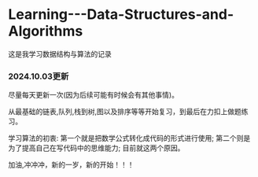 # Learning---Data-Structures-and-Algorithms
这是我学习数据结构与算法的记录

### 2024.10.03更新
尽量每天更新一次(因为后续可能有时候会有其他事情)。

从最基础的链表,队列,栈到树,图以及排序等等开始复习，到最后在力扣上做题练习。

学习算法的初衷:
第一个就是把数学公式转化成代码的形式进行使用;
第二个则是为了提高自己在写代码中的思维能力;
目前就这两个原因。

加油,冲冲冲，新的一岁，新的开始！！！

